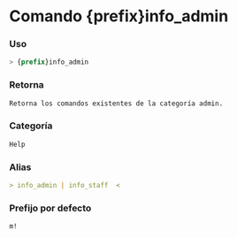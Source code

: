 # Comando {prefix}info_admin

### Uso
```css
> {prefix}info_admin
```

### Retorna
```md
Retorna los comandos existentes de la categoría admin.
```

### Categoría
```md
Help
```

### Alias
```md
> info_admin | info_staff  <
```

### Prefijo por defecto
```css
m!
```